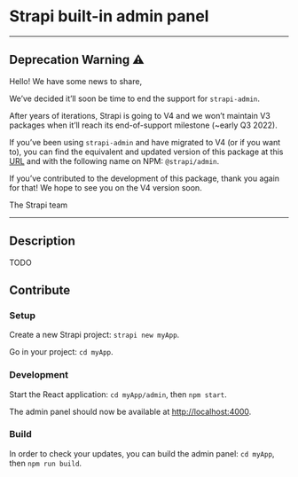 # Strapi built-in admin panel

---

## Deprecation Warning :warning:

Hello! We have some news to share,

We’ve decided it’ll soon be time to end the support for `strapi-admin`.

After years of iterations, Strapi is going to V4 and we won’t maintain V3 packages when it’ll reach its end-of-support milestone (~early Q3 2022).

If you’ve been using `strapi-admin` and have migrated to V4 (or if you want to), you can find the equivalent and updated version of this package at this [URL](https://github.com/strapi/strapi/tree/master/packages/core/admin) and with the following name on NPM: `@strapi/admin`.

If you’ve contributed to the development of this package, thank you again for that! We hope to see you on the V4 version soon.

The Strapi team

---

## Description

TODO

## Contribute

### Setup

Create a new Strapi project: `strapi new myApp`.

Go in your project: `cd myApp`.

### Development

Start the React application: `cd myApp/admin`, then `npm start`.

The admin panel should now be available at [http://localhost:4000](http://localhost:4000).

### Build

In order to check your updates, you can build the admin panel: `cd myApp`, then `npm run build`.
